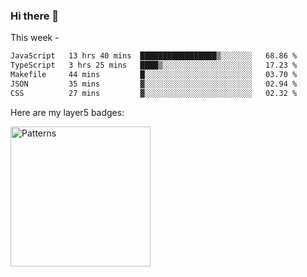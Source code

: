 ### Hi there 👋

This week - 
<!--START_SECTION:waka-->

```txt
JavaScript   13 hrs 40 mins  █████████████████▒░░░░░░░   68.86 %
TypeScript   3 hrs 25 mins   ████▒░░░░░░░░░░░░░░░░░░░░   17.23 %
Makefile     44 mins         █░░░░░░░░░░░░░░░░░░░░░░░░   03.70 %
JSON         35 mins         ▓░░░░░░░░░░░░░░░░░░░░░░░░   02.94 %
CSS          27 mins         ▓░░░░░░░░░░░░░░░░░░░░░░░░   02.32 %
```

<!--END_SECTION:waka-->

Here are my layer5 badges:

<a href= "https://meshery.layer5.io/user/04079145-d65d-4d0f-a40e-533d358bea83?tab=badges"><img width="224px" height="224px" src = "https://badges.layer5.io/assets/badges/patterns/patterns.svg" alt = "Patterns" /></a >
